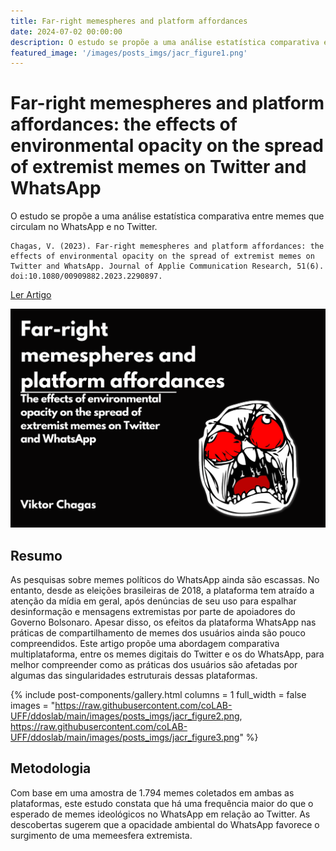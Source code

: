 ```yaml
---
title: Far-right memespheres and platform affordances
date: 2024-07-02 00:00:00
description: O estudo se propõe a uma análise estatística comparativa entre memes que circulam no WhatsApp e no Twitter.
featured_image: '/images/posts_imgs/jacr_figure1.png'
---
```


# Far-right memespheres and platform affordances: the effects of environmental opacity on the spread of extremist memes on Twitter and WhatsApp

O estudo se propõe a uma análise estatística comparativa entre memes que circulam no WhatsApp e no Twitter.

```
Chagas, V. (2023). Far-right memespheres and platform affordances: the effects of environmental opacity on the spread of extremist memes on Twitter and WhatsApp. Journal of Applie Communication Research, 51(6). doi:10.1080/00909882.2023.2290897.
```

<a href="https://doi.org/10.1080/00909882.2023.2290897" class="button--fill">Ler Artigo</a>

![](https://raw.githubusercontent.com/coLAB-UFF/ddoslab/main/images/posts_imgs/jacr_figure1.png)

## Resumo

As pesquisas sobre memes políticos do WhatsApp ainda são escassas. No entanto, desde as eleições brasileiras de 2018, a plataforma tem atraído a atenção da mídia em geral, após denúncias de seu uso para espalhar desinformação e mensagens extremistas por parte de apoiadores do Governo Bolsonaro. Apesar disso, os efeitos da plataforma WhatsApp nas práticas de compartilhamento de memes dos usuários ainda são pouco compreendidos. Este artigo propõe uma abordagem comparativa multiplataforma, entre os memes digitais do Twitter e os do WhatsApp, para melhor compreender como as práticas dos usuários são afetadas por algumas das singularidades estruturais dessas plataformas.

{% include post-components/gallery.html
	columns = 1
	full_width = false
	images = "https://raw.githubusercontent.com/coLAB-UFF/ddoslab/main/images/posts_imgs/jacr_figure2.png, https://raw.githubusercontent.com/coLAB-UFF/ddoslab/main/images/posts_imgs/jacr_figure3.png"
%}

## Metodologia

Com base em uma amostra de 1.794 memes coletados em ambas as plataformas, este estudo constata que há uma frequência maior do que o esperado de memes ideológicos no WhatsApp em relação ao Twitter. As descobertas sugerem que a opacidade ambiental do WhatsApp favorece o surgimento de uma memeesfera extremista.
